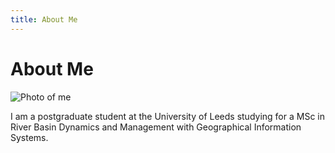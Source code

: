 ```yaml
---
title: About Me
---
```


# About Me

![Photo of me](/profilephoto.jpg)

I am a postgraduate student at the University of Leeds studying for a MSc in River Basin Dynamics and Management with Geographical Information Systems.
